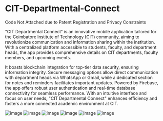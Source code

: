 
# CIT-Departmental-Connect

Code Not Attached due to Patent Registration and Privacy Constraints 

"CIT Departmental Connect" is an innovative mobile application tailored for the Coimbatore Institute of Technology (CIT) community, aiming to revolutionize communication and information sharing within the institution. With a centralized platform accessible to students, faculty, and department heads, the app provides comprehensive details on CIT departments, faculty members, and upcoming events. 
			 

It boasts blockchain integration for top-tier data security, ensuring information integrity. Secure messaging options allow direct communication with department heads via WhatsApp or Gmail, while a dedicated section for notes and reminders facilitates important updates. Powered by Firebase, the app offers robust user authentication and real-time database connectivity for seamless performance. With an intuitive interface and focus on user needs, "CIT Departmental Connect" enhances efficiency and fosters a more connected academic environment at CIT.





![image](https://github.com/user-attachments/assets/2c2b64d2-c9ad-4a13-81fe-5b82a4322947) 			 ![image](https://github.com/user-attachments/assets/91e9caad-56d5-4328-b46f-c50d4b64cf41) 			 ![image](https://github.com/user-attachments/assets/31b0b8ed-c141-466a-8b15-26c6bea82fac) 			 ![image](https://github.com/user-attachments/assets/c0ac9877-68ab-4165-a6b9-679816eb7dd7) 		 ![image](https://github.com/user-attachments/assets/5f995fcb-6aed-49f8-8ba3-56d41f571581) 			 ![image](https://github.com/user-attachments/assets/88d7a286-16e5-4e1f-95cf-d58088afb03e)





     
